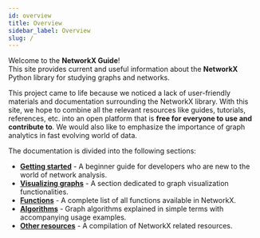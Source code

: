 ```yaml
---
id: overview
title: Overview
sidebar_label: Overview
slug: /
---
```


Welcome to the **NetworkX Guide**!  
This site provides current and useful information about the **NetworkX** Python library for studying graphs and networks.  

This project came to life because we noticed a lack of user-friendly materials and documentation surrounding the NetworkX library.
With this site, we hope to combine all the relevant resources like guides, tutorials, references, etc. into an open platform that is **free for everyone to use and contribute to**. We would also like to emphasize the importance of graph analytics in fast evolving world of data.

The documentation is divided into the following sections:
* **[Getting started](/getting-started)** - A beginner guide for developers who are new to the world of network analysis.
* **[Visualizing graphs](/visualization)** - A section dedicated to graph visualization functionalities. 
* **[Functions](/functions)** - A complete list of all functions available in NetworkX.
* **[Algorithms](/algorithms)** - Graph algorithms explained in simple terms with accompanying usage examples. 
* **[Other resources](/other-resources)** - A compilation of NetworkX related resources. 
